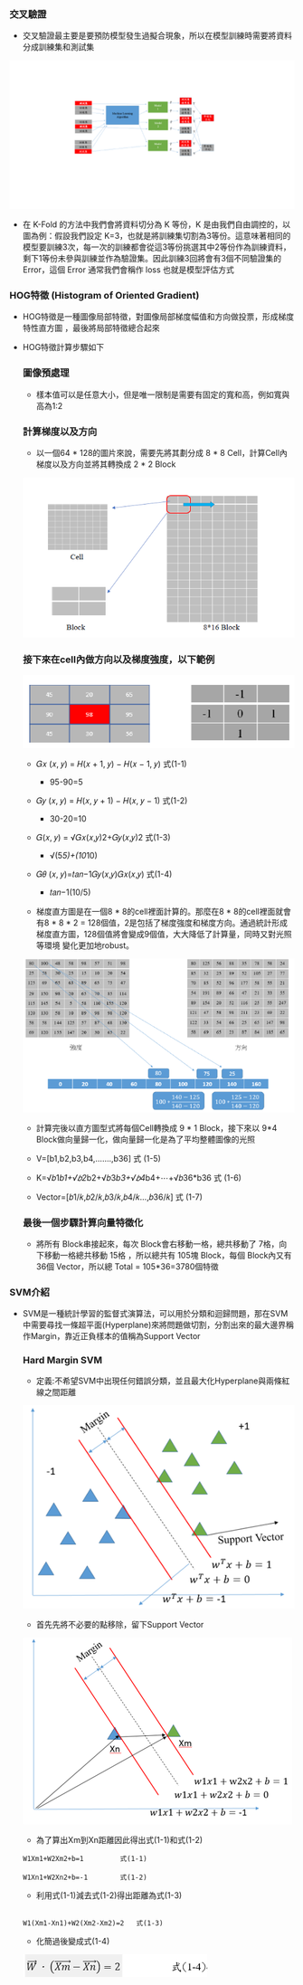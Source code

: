 ### 交叉驗證

+ 交叉驗證最主要是要預防模型發生過擬合現象，所以在模型訓練時需要將資料分成訓練集和測試集

![markdown-viewer](k_fold.png)

+ 在 K-Fold 的方法中我們會將資料切分為 K 等份，K 是由我們自由調控的，以圖為例：假設我們設定 K=3，也就是將訓練集切割為3等份。這意味著相同的模型要訓練3次，每一次的訓練都會從這3等份挑選其中2等份作為訓練資料，剩下1等份未參與訓練並作為驗證集。因此訓練3回將會有3個不同驗證集的 Error，這個 Error 通常我們會稱作 loss 也就是模型評估方式

### HOG特徵 (Histogram of Oriented Gradient)

+ HOG特徵是一種圖像局部特徵，對圖像局部梯度幅值和方向做投票，形成梯度特性直方圖 ，最後將局部特徵總合起來

+ HOG特徵計算步驟如下

    ### 圖像預處理

    + 樣本值可以是任意大小，但是唯一限制是需要有固定的寬和高，例如寬與高為1:2

    ### 計算梯度以及方向

    + 以一個64 * 128的圖片來說，需要先將其劃分成 8 * 8 Cell，計算Cell內梯度以及方向並將其轉換成 2 * 2 Block

    ![](block.png)

    ### 接下來在cell內做方向以及梯度強度，以下範例

    ![](3.png)

    + 𝐺𝑥 (𝑥, 𝑦) = 𝐻(𝑥 + 1, 𝑦) − 𝐻(𝑥 − 1, 𝑦)  式(1-1)

        + 95-90=5

    + 𝐺𝑦 (𝑥, 𝑦) = 𝐻(𝑥, 𝑦 + 1) − 𝐻(𝑥, 𝑦 − 1) 式(1-2)

        + 30-20=10 

    + 𝐺(𝑥, 𝑦) = √𝐺𝑥(𝑥,𝑦)2+𝐺𝑦(𝑥,𝑦)2          式(1-3)

        + √(5*5)+(10*10)

    + 𝐺𝜃 (𝑥, 𝑦)=𝑡𝑎𝑛−1𝐺𝑦(𝑥,𝑦)𝐺𝑥(𝑥,𝑦)         式(1-4)

        + 𝑡𝑎𝑛−1(10/5)

    + 梯度直方圖是在一個8 * 8的cell裡面計算的。那麼在8 * 8的cell裡面就會有8 * 8 * 2 = 128個值，2是包括了梯度強度和梯度方向。通過統計形成梯度直方圖，128個值將會變成9個值，大大降低了計算量，同時又對光照等環境
    變化更加地robust。

    ![](4.png)

    + 計算完後以直方圖型式將每個Cell轉換成 9 * 1 Block，接下來以 9*4 Block做向量歸一化，做向量歸一化是為了平均整體圖像的光照

    + V=[b1,b2,b3,b4,…….,b36] 式 (1-5)

    + K=√𝑏1*b1+√𝑏2*b2+√𝑏3*b3+√𝑏4*b4+⋯+√𝑏36*b36 式 (1-6)

    + Vector=[𝑏1/𝑘,𝑏2/𝑘,𝑏3/𝑘,𝑏4/𝑘…,𝑏36/𝑘] 式 (1-7)
    
    ### 最後一個步驟計算向量特徵化

    + 將所有 Block串接起來，每次 Block會右移動一格，總共移動了 7格，向下移動一格總共移動 15格 ，所以總共有 105塊 Block，每個 Block內又有 36個 Vector，所以總
    Total = 105*36=3780個特徵

### SVM介紹

+ SVM是一種統計學習的監督式演算法，可以用於分類和迴歸問題，那在SVM中需要尋找一條超平面(Hyperplane)來將問題做切割，分割出來的最大邊界稱作Margin，靠近正負樣本的值稱為Support Vector

    ### Hard Margin SVM

    + 定義:不希望SVM中出現任何錯誤分類，並且最大化Hyperplane與兩條紅線之間距離

    ![markdown-viewer](5.png)

    + 首先先將不必要的點移除，留下Support Vector

    ![markdown-viewer](6.png)

    + 為了算出Xm到Xn距離因此得出式(1-1)和式(1-2)

    ```
    W1Xm1+W2Xm2+b=1		    式(1-1)
    
    W1Xn1+W2Xn2+b=-1		式(1-2)

    ```

    + 利用式(1-1)減去式(1-2)得出距離為式(1-3)

    ```

    W1(Xm1-Xn1)+W2(Xm2-Xm2)=2	式(1-3)
    
    ```

    + 化簡過後變成式(1-4)

    ![markdown-viewer](7.png)



    
